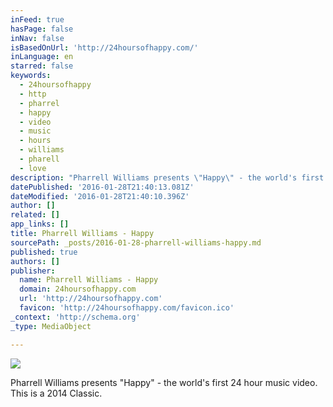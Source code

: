 ```yaml
---
inFeed: true
hasPage: false
inNav: false
isBasedOnUrl: 'http://24hoursofhappy.com/'
inLanguage: en
starred: false
keywords:
  - 24hoursofhappy
  - http
  - pharrel
  - happy
  - video
  - music
  - hours
  - williams
  - pharell
  - love
description: "Pharrell Williams presents \"Happy\" - the world's first 24 hour music video."
datePublished: '2016-01-28T21:40:13.081Z'
dateModified: '2016-01-28T21:40:10.396Z'
author: []
related: []
app_links: []
title: Pharrell Williams - Happy
sourcePath: _posts/2016-01-28-pharrell-williams-happy.md
published: true
authors: []
publisher:
  name: Pharrell Williams - Happy
  domain: 24hoursofhappy.com
  url: 'http://24hoursofhappy.com'
  favicon: 'http://24hoursofhappy.com/favicon.ico'
_context: 'http://schema.org'
_type: MediaObject

---
```

![](https://the-grid-user-content.s3-us-west-2.amazonaws.com/ab56cd88-8b2e-496e-b618-18614df328a2.png)

Pharrell Williams presents "Happy" - the world's first 24 hour music video. This is a 2014 Classic.